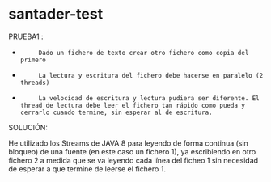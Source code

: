# santader-test

PRUEBA1 :


-          Dado un fichero de texto crear otro fichero como copia del primero

-          La lectura y escritura del fichero debe hacerse en paralelo (2 threads)

-          La velocidad de escritura y lectura pudiera ser diferente. El thread de lectura debe leer el fichero tan rápido como pueda y cerrarlo cuando termine, sin esperar al de escritura.

SOLUCIÓN:

He utilizado los Streams de JAVA 8 para leyendo de forma continua (sin bloqueo) de una fuente (en este caso un fichero 1), ya escribiendo en otro fichero 2 a medida que se va leyendo cada línea del ficheo 1 sin necesidad de esperar a que termine de leerse el fichero 1.
